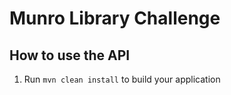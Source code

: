 # Munro Library Challenge

How to use the API
---

1. Run `mvn clean install` to build your application


